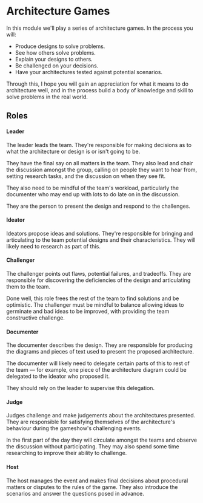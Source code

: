 # Architecture Games

In this module we'll play a series of architecture games. In the process you 
will:

* Produce designs to solve problems.
* See how others solve problems.
* Explain your designs to others.
* Be challenged on your decisions.
* Have your architectures tested against potential scenarios.

Through this, I hope you will gain an appreciation for what it means to do
architecture well, and in the process build a body of knowledge and skill to
solve problems in the real world.

## Roles

#### Leader

The leader leads the team. They're responsible for making decisions
as to what the architecture or design is or isn't going to be. 

They have the final say on all matters in the team. They also lead and chair the
discussion amongst the group, calling on people they want to hear from, setting
research tasks, and the discussion on when they see fit. 

They also need to be mindful of the team's workload, particularly the documenter
who may end up with lots to do late on in the discussion.

They are the person to present the design and respond to the challenges.

#### Ideator

Ideators propose ideas and solutions. They're responsible for bringing and
articulating to the team potential designs and their characteristics. They
will likely need to research as part of this.

#### Challenger

The challenger points out flaws, potential failures, and tradeoffs. They are
responsible for discovering the deficiencies of the design and
articulating them to the team.

Done well, this role frees the rest of the team to find solutions and be optimistic. The challenger must be mindful to balance allowing ideas to germinate and bad ideas to be improved, with providing the team constructive challenge.

#### Documenter

The documenter describes the design. They are responsible for producing the diagrams and pieces of text used to present the proposed architecture.

The documenter will likely need to delegate certain parts of this to rest of the team — for example, one piece of the architecture diagram could be delegated to the ideator who proposed it. 

They should rely on the leader to supervise this delegation.

#### Judge

Judges challenge and make judgements about the architectures presented. They are responsible for satisfying themselves of the architecture's behaviour during the gameshow's challenging events.

In the first part of the day they will circulate amongst the teams and observe the discussion without participating. They may also spend some time researching to improve their ability to challenge.

#### Host

The host manages the event and makes final decisions about procedural matters or disputes to the rules of the game. They also introduce the scenarios and answer the questions posed in advance.
